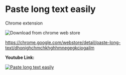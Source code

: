 # Paste long text easily
Chrome extension

![Download from chrome web store][1]


  [1]: https://i.stack.imgur.com/Nyc70.png
  
  https://chrome.google.com/webstore/detail/paste-long-text/dhonighchmchkhghhmnegegkciogailm

**Youtube Link:**

[![Paste long text easily](https://img.youtube.com/vi/UBceUhXPNLQ/0.jpg)](https://www.youtube.com/watch?v=UBceUhXPNLQ)

